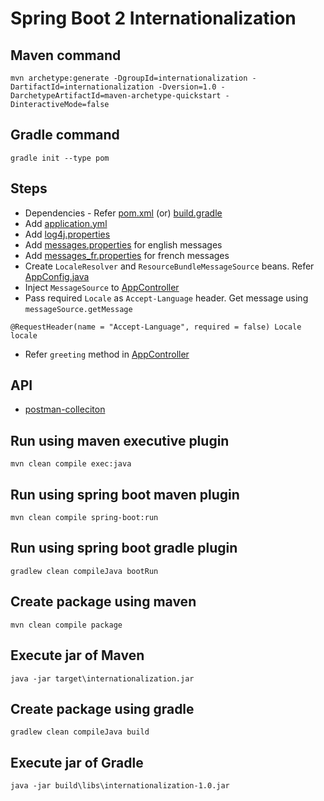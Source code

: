 # Spring Boot 2 Internationalization

## Maven command
```
mvn archetype:generate -DgroupId=internationalization -DartifactId=internationalization -Dversion=1.0 -DarchetypeArtifactId=maven-archetype-quickstart -DinteractiveMode=false
```

## Gradle command
```
gradle init --type pom
```

## Steps
* Dependencies - Refer [pom.xml](pom.xml) (or) [build.gradle](build.gradle)
* Add [application.yml](src/main/resources/application.yml)
* Add [log4j.properties](src/main/resources/log4j.properties)
* Add [messages.properties](src/main/resources/messages.properties) for english messages
* Add [messages_fr.properties](src/main/resources/messages_fr.properties) for french messages
* Create `LocaleResolver` and `ResourceBundleMessageSource` beans. Refer [AppConfig.java](src/main/java/internationalization/controller/AppController.java)
* Inject `MessageSource` to [AppController](src/main/java/internationalization/controller/AppController.java)
* Pass required `Locale`  as `Accept-Language` header. Get message using `messageSource.getMessage`
```
@RequestHeader(name = "Accept-Language", required = false) Locale locale
```
* Refer `greeting` method in [AppController](src/main/java/internationalization/controller/AppController.java)

## API
* [postman-colleciton](files/internationalization.postman_collection.json)

## Run using maven executive plugin
```
mvn clean compile exec:java
```

## Run using spring boot maven plugin
```
mvn clean compile spring-boot:run
```

## Run using spring boot gradle plugin
```
gradlew clean compileJava bootRun
```

## Create package using maven
```
mvn clean compile package
```

## Execute jar of Maven
```
java -jar target\internationalization.jar
```

## Create package using gradle
```
gradlew clean compileJava build
```

## Execute jar of Gradle
```
java -jar build\libs\internationalization-1.0.jar
```